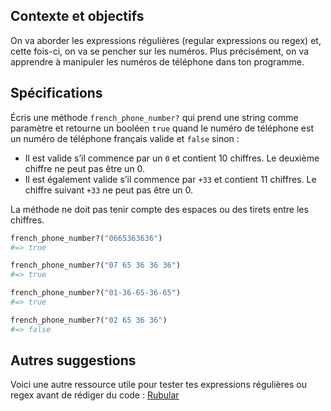 ## Contexte et objectifs

On va aborder les expressions régulières (regular expressions ou regex) et, cette fois-ci, on va se pencher sur les numéros. Plus précisément, on va apprendre à manipuler les numéros de téléphone dans ton programme.

## Spécifications

Écris une méthode `french_phone_number?` qui prend une string comme paramètre et retourne un booléen `true` quand le numéro de téléphone est un numéro de téléphone français valide et `false` sinon :
- Il est valide s’il commence par un `0` et contient 10 chiffres. Le deuxième chiffre ne peut pas être un 0.
- Il est également valide s’il commence par `+33` et contient 11 chiffres. Le chiffre suivant `+33` ne peut pas être un 0.

La méthode ne doit pas tenir compte des espaces ou des tirets entre les chiffres.

```ruby
french_phone_number?("0665363636")
#=> true

french_phone_number?("07 65 36 36 36")
#=> true

french_phone_number?("01-36-65-36-65")
#=> true

french_phone_number?("02 65 36 36")
#=> false
```

## Autres suggestions

Voici une autre ressource utile pour tester tes expressions régulières ou regex avant de rédiger du code : [Rubular](http://rubular.com/)
